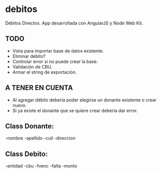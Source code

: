 # debitos
Débitos Directos. App desarrollada con AngularJS y Node Web Kit.


TODO
----
- Vista para importar base de datos existente.
- Eliminar debito?
- Controlar error si no puede crear la base.
- Validación de CBU.
- Armar el string de exportación.


A TENER EN CUENTA
-----------------
- Al agregar débito debería poder elegirse un donante existente o crear nuevo.
- Si ya existe el donante que se quiere crear debería dar error.



Class Donante:
------------
  -nombre
  -apellido
  -cuil
  -direccion

Class Debito:
-------------
  -entidad
  -cbu
  -fvenc
  -falta
  -monto
